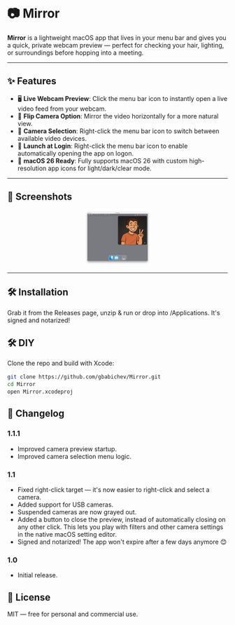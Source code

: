 # 📷 Mirror

**Mirror** is a lightweight macOS app that lives in your menu bar and gives you a quick, private webcam preview — perfect for checking your hair, lighting, or surroundings before hopping into a meeting.

---

## ✨ Features

- 🖥️ **Live Webcam Preview**: Click the menu bar icon to instantly open a live video feed from your webcam.
- 🔄 **Flip Camera Option**: Mirror the video horizontally for a more natural view.
- 🎥 **Camera Selection**: Right-click the menu bar icon to switch between available video devices.
- 🚀 **Launch at Login**: Right-click the menu bar icon to enable automatically opening the app on logon. 
- 🎨 **macOS 26 Ready**: Fully supports macOS 26 with custom high-resolution app icons for light/dark/clear mode. 
---

## 📸 Screenshots

<p align="center">
    <img src="docs/demo.png" alt="Light Mode Screenshot" width="30%">
</p>

---

## 🛠 Installation

Grab it from the Releases page, unzip & run or drop into /Applications.
It's signed and notarized!


## 🛠 DIY

Clone the repo and build with Xcode:

```bash
git clone https://github.com/gbabichev/Mirror.git
cd Mirror
open Mirror.xcodeproj
```

## 📝 Changelog

### 1.1.1
- Improved camera preview startup. 
- Improved camera selection menu logic.

### 1.1
- Fixed right-click target — it's now easier to right-click and select a camera.
- Added support for USB cameras.
- Suspended cameras are now grayed out.
- Added a button to close the preview, instead of automatically closing on any other click. This lets you play with filters and other camera settings in the native macOS setting editor. 
- Signed and notarized! The app won't expire after a few days anymore 😊

### 1.0
- Initial release.

## 📄 License

MIT — free for personal and commercial use. 
